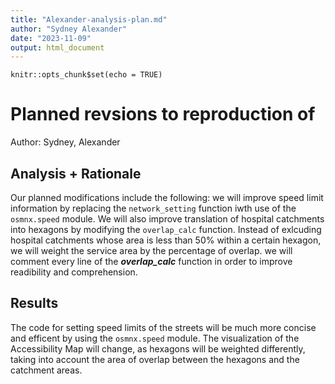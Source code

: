 ```yaml
---
title: "Alexander-analysis-plan.md"
author: "Sydney Alexander"
date: "2023-11-09"
output: html_document
---
```


```{r setup, include=FALSE}
knitr::opts_chunk$set(echo = TRUE)
```

# Planned revsions to reproduction of

Author: Sydney, Alexander

## Analysis + Rationale

Our planned modifications include the following: we will improve speed limit information by replacing the `network_setting` function iwth use of the `osmnx.speed` module.
We will also improve translation of hospital catchments into hexagons by modifying the `overlap_calc` function.
Instead of exlcuding hospital catchments whose area is less than 50% within a certain hexagon, we will weight the service area by the percentage of overlap.
we will comment every line of the ***overlap_calc*** function in order to improve readibility and comprehension.

## Results

The code for setting speed limits of the streets will be much more concise and efficent by using the `osmnx.speed` module.
The visualization of the Accessibility Map will change, as hexagons will be weighted differently, taking into account the area of overlap between the hexagons and the catchment areas. 
